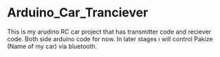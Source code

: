 # Arduino_Car_Tranciever
This is my arudino RC car project that has transmitter code and reciever code. Both side arduino code for now.  In later stages ı will control Pakize (Name of my car) via  bluetooth.
